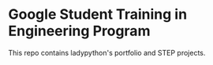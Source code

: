 # Google Student Training in Engineering Program

This repo contains ladypython's portfolio and STEP projects.